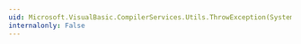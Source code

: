 ```yaml
---
uid: Microsoft.VisualBasic.CompilerServices.Utils.ThrowException(System.Int32)
internalonly: False
---
```

